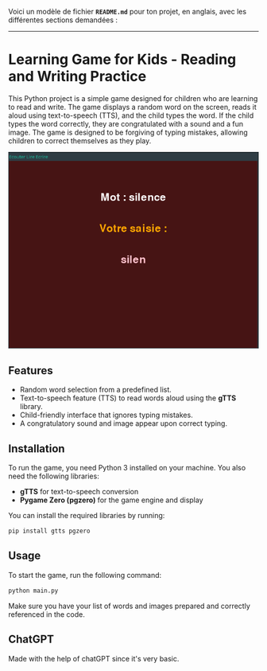 Voici un modèle de fichier **`README.md`** pour ton projet, en anglais, avec les différentes sections demandées :

---

# Learning Game for Kids - Reading and Writing Practice

This Python project is a simple game designed for children who are learning to read and write. The game displays a random word on the screen, reads it aloud using text-to-speech (TTS), and the child types the word. If the child types the word correctly, they are congratulated with a sound and a fun image. The game is designed to be forgiving of typing mistakes, allowing children to correct themselves as they play.

![ecouter_lire_ecrire](images/capture.png)

## Features

- Random word selection from a predefined list.
- Text-to-speech feature (TTS) to read words aloud using the **gTTS** library.
- Child-friendly interface that ignores typing mistakes.
- A congratulatory sound and image appear upon correct typing.

## Installation

To run the game, you need Python 3 installed on your machine. You also need the following libraries:

- **gTTS** for text-to-speech conversion
- **Pygame Zero (pgzero)** for the game engine and display

You can install the required libraries by running:

```bash
pip install gtts pgzero
```

## Usage

To start the game, run the following command:

```bash
python main.py
```

Make sure you have your list of words and images prepared and correctly referenced in the code.

## ChatGPT

Made with the help of chatGPT since it's very basic.
